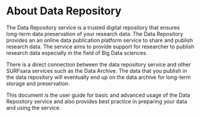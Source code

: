 # About Data Repository

The Data Repository service is a trusted digital repository that ensures long-term data preservation of your research data. The Data Repository provides an an online data publication platform service to share and publish research data. The service aims to provide support for researcher to publish research data especially in the field of Big Data sciences.

There is a direct connection between the data repository service and other SURFsara services such as the Data Archive. The data that you publish in the data repository will eventually end up on the data archive for long-term storage and preservation.

This document is the user guide for basic and advanced usage of the Data Repository service and also provides best practice in preparing your data and using the service.

<!--
- [Basic Usage](basic-usage.md)
- [Advanced Usage](advanced-usage.md)
- [Best Practices](best-practices.md)
- [Appendix](appendix.md)
-->
